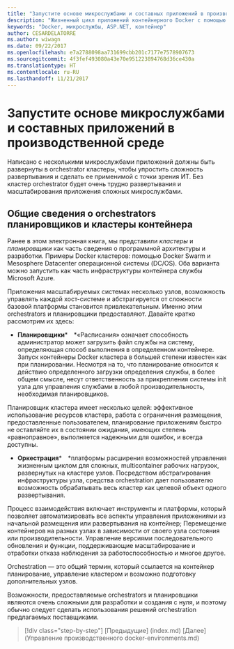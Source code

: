 ```yaml
---
title: "Запустите основе микрослужбами и составных приложений в производственной среде"
description: "Жизненный цикл приложений контейнерного Docker с помощью платформы Майкрософт и средств"
keywords: "Docker, микрослужбы, ASP.NET, контейнер"
author: CESARDELATORRE
ms.author: wiwagn
ms.date: 09/22/2017
ms.openlocfilehash: e7a2788098aa731699cbb201c7177e7578907673
ms.sourcegitcommit: 4f3fef493080a43e70e951223894768d36ce430a
ms.translationtype: HT
ms.contentlocale: ru-RU
ms.lasthandoff: 11/21/2017
---
```

# <a name="run-composed-and-microservices-based-applications-in-production-environments"></a>Запустите основе микрослужбами и составных приложений в производственной среде

Написано с несколькими микрослужбами приложений должны быть развернуты в orchestrator кластеры, чтобы упростить сложность развертывания и сделать ее применимой с точки зрения ИТ. Без кластер orchestrator будет очень трудно развертывания и масштабирования приложения сложных микрослужбами.

## <a name="introduction-to-orchestrators-schedulers-and-container-clusters"></a>Общие сведения о orchestrators планировщиков и кластеры контейнера

Ранее в этом электронная книга, мы представили *кластеры* и *планировщики* как часть сведения о программной архитектуры и разработки. Примеры Docker кластеров: помощью Docker Swarm и Mesosphere Datacenter операционной системы (DC/OS). Оба варианта можно запустить как часть инфраструктуры контейнера службы Microsoft Azure.

Приложения масштабируемых системах несколько узлов, возможность управлять каждой хост-системе и абстрагируется от сложности базовой платформы становится привлекательным. Именно этим orchestrators и планировщики предоставляют. Давайте кратко рассмотрим их здесь:

-   **Планировщики*** *«Расписания» означает способность администратор может загрузить файл службы на систему, определяющая способ выполнения в определенном контейнере. Запуск контейнеры Docker кластера в большей степени известен как при планировании. Несмотря на то, что планирование относится к действию определенного загрузки определения службы, в более общем смысле, несут ответственность за прикрепления системы init узла для управления службами в любой производительность, необходимая планировщиков.

Планировщик кластера имеет несколько целей: эффективное использование ресурсов кластера, работа с ограничения размещения, предоставленные пользователем, планирование приложениям быстро не оставляйте их в состоянии ожидания, имеющих степень «равноправное», выполняется надежными для ошибок, и всегда доступны.

-   **Оркестрация*** *платформы расширения возможностей управления жизненным циклом для сложных, multicontainer рабочих нагрузок, развернутых на кластере узлов. Посредством абстрагирования инфраструктуры узла, средства orchestration дает пользователю возможность обрабатывать весь кластер как целевой объект одного развертывания.

Процесс взаимодействия включает инструменты и платформы, который позволяет автоматизировать все аспекты управления приложениями из начальной размещения или развертывания на контейнер; Перемещение контейнеров на разных узлах в зависимости от своего узла состояния или производительности. Управление версиями последовательного обновления и функции, поддерживающие масштабирование и отработки отказа наблюдения за работоспособностью и многое другое.

Orchestration — это общий термин, который ссылается на контейнер планирование, управление кластером и возможно подготовку дополнительных узлов.

Возможности, предоставляемые orchestrators и планировщики являются очень сложными для разработки и создания с нуля, и поэтому обычно следует сделать использования решений orchestration предлагаемых поставщиками.


>[!div class="step-by-step"]
[Предыдущие] (index.md) [Далее] (Управление производственного docker-environments.md)
